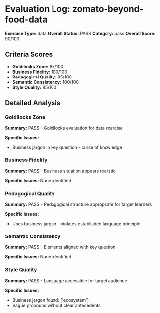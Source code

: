 # Evaluation Log: zomato-beyond-food-data

**Exercise Type:** data
**Overall Status:** PASS
**Category:** pass
**Overall Score:** 90/100

## Criteria Scores

- **Goldilocks Zone:** 85/100
- **Business Fidelity:** 100/100
- **Pedagogical Quality:** 85/100
- **Semantic Consistency:** 100/100
- **Style Quality:** 85/100

## Detailed Analysis

### Goldilocks Zone
**Summary:** PASS - Goldilocks evaluation for data exercise

**Specific Issues:**
- Business jargon in key question - curse of knowledge

### Business Fidelity
**Summary:** PASS - Business situation appears realistic

**Specific Issues:** None identified

### Pedagogical Quality
**Summary:** PASS - Pedagogical structure appropriate for target learners

**Specific Issues:**
- Uses business jargon - violates established language principle

### Semantic Consistency
**Summary:** PASS - Elements aligned with key question

**Specific Issues:** None identified

### Style Quality
**Summary:** PASS - Language accessible for target audience

**Specific Issues:**
- Business jargon found: ['ecosystem']
- Vague pronouns without clear antecedents

